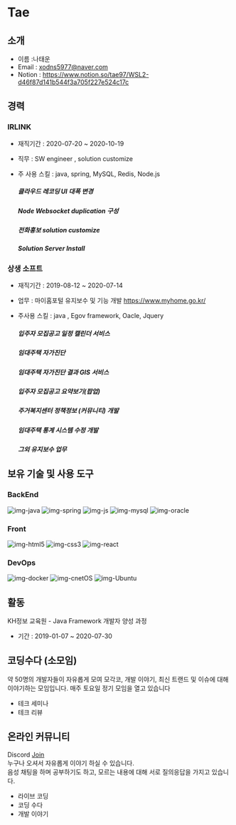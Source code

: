 # Tae

## 소개

- 이름 :나태운
- Email : xodns5977@naver.com
- Notion : https://www.notion.so/tae97/WSL2-d46f87d141b544f3a705f227e524c17c


## 경력

### IRLINK
 - 재직기간 : 2020-07-20 ~ 2020-10-19
 - 직무 : SW engineer ,  solution customize
 - 주 사용 스킬 : java, spring, MySQL, Redis, Node.js 
 
    ##### 클라우드 레코딩 UI 대폭 변경
    ##### Node Websocket duplication 구성
    ##### 전화홍보 solution customize
    ##### Solution Server Install
 
 ### 상생 소프트
  - 재직기간 : 2019-08-12 ~ 2020-07-14
  - 업무 : 마이홈포털 유지보수 및 기능 개발 https://www.myhome.go.kr/
  - 주사용 스킬 : java , Egov framework, Oacle, Jquery
  
    ##### 입주자 모집공고 일정 캘린더 서비스
    ##### 임대주택 자가진단
    ##### 임대주택 자가진단 결과 GIS 서비스
    ##### 입주자 모집공고 요약보기(팝업)
    ##### 주거복지센터 정책정보 (커뮤니티) 개발
    ##### 임대주택 통계 시스템 수정 개발
    ##### 그외 유지보수 업무
    
## 보유 기술 및 사용 도구

### BackEnd

![img-java](https://camo.githubusercontent.com/3a1b57c6a2bc09cfa4eddd9149147f92284b15e2/68747470733a2f2f696d672e69636f6e73382e636f6d2f636f6c6f722f34382f3030303030302f6a6176612d636f666665652d6375702d6c6f676f2e706e67)
![img-spring](https://camo.githubusercontent.com/831ca9bbb0dd5d62afd22baef5cb6ca838311c5e/68747470733a2f2f696d672e69636f6e73382e636f6d2f636f6c6f722f34382f3030303030302f737072696e672d6c6f676f2e706e67)
![img-js](https://camo.githubusercontent.com/3bb81951030df5f9d96f3d2dd06a7fd9f272ec56/68747470733a2f2f696d672e69636f6e73382e636f6d2f77696e646f77732f33322f3030303030302f6e6f64652d6a732e706e67)
![img-mysql](https://camo.githubusercontent.com/39e766e747bc3bc2bbc4fec59d18b5819fa76045/68747470733a2f2f696d672e69636f6e73382e636f6d2f696f732d66696c6c65642f35302f3030303030302f6d7973716c2d6c6f676f2e706e67)
![img-oracle](https://camo.githubusercontent.com/b8d6db075ea9e32600477e73340d3a9f37023791/68747470733a2f2f696d672e69636f6e73382e636f6d2f636f6c6f722f34382f3030303030302f6f7261636c652d6c6f676f2e706e67)

### Front
![img-html5](https://camo.githubusercontent.com/f9b74fdb04c15b0644db72d60f98a83416e0fd20/68747470733a2f2f696d672e69636f6e73382e636f6d2f636f6c6f722f34382f3030303030302f68746d6c2d352e706e67)
![img-css3](https://camo.githubusercontent.com/5cc719b1c465e9fd482b9c07ae9ade62572be4cd/68747470733a2f2f696d672e69636f6e73382e636f6d2f636f6c6f722f34382f3030303030302f637373332e706e67)
![img-react](https://www.google.com/imgres?imgurl=https%3A%2F%2Fjeonghwan-kim.github.io%2Fstatic%2Fc5453a21722fae5121a6cd6acb30a2ce%2Fbcec6%2Freact-logo.png&imgrefurl=https%3A%2F%2Fjeonghwan-kim.github.io%2F2018%2F07%2F16%2Freact-app-overview.html&tbnid=x5z78G9AYP8y0M&vet=12ahUKEwi26cOyxu_rAhUJ4pQKHXqYBwcQMygAegUIARCiAQ..i&docid=o2IbkGIrUCWL_M&w=1834&h=1042&q=react&ved=2ahUKEwi26cOyxu_rAhUJ4pQKHXqYBwcQMygAegUIARCiAQ)

### DevOps
![img-docker](https://camo.githubusercontent.com/6c167a698e2fb62a7b7e0808e8dc502c7ed8e7f5/68747470733a2f2f696d672e69636f6e73382e636f6d2f6475736b2f34382f3030303030302f646f636b65722e706e67)
![img-cnetOS](https://camo.githubusercontent.com/e5d75f505ff72969bda1cb10b8eb839c7b13b01a/68747470733a2f2f696d672e69636f6e73382e636f6d2f636f6c6f722f34382f3030303030302f63656e746f732e706e67)
![img-Ubuntu](https://camo.githubusercontent.com/a6e15ac215d5ea180dfaf2c9300e697230b0d035/68747470733a2f2f696d672e69636f6e73382e636f6d2f636f6c6f722f34382f3030303030302f7562756e74752d2d76312e706e67)

## 활동

 KH정보 교육원 - Java Framework 개발자 양성 과정
 - 기간 : 2019-01-07 ~ 2020-07-30

    
## 코딩수다 (소모임)

  약 50명의 개발자들이 자유롭게 모여 모각코, 개발 이야기, 최신 트랜드 및 이슈에 대해 이야기하는 모임입니다.
  매주 토요일 정기 모임을 열고 있습니다

  - 테크 세미나
  - 테크 리뷰

## 온라인 커뮤니티

 Discord [Join](https://discord.gg/Ph2QDEX) <br/>
누구나 오셔서 자유롭게 이야기 하실 수 있습니다. <br/>
음성 채팅을 하며 공부하기도 하고, 모르는 내용에 대해 서로 질의응답을 가지고 있습니다.

 - 라이브 코딩
 - 코딩 수다
 - 개발 이야기
